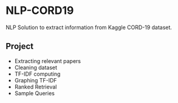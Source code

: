 # NLP-CORD19
NLP Solution to extract information from Kaggle CORD-19 dataset.

## Project
- Extracting relevant papers
- Cleaning dataset
- TF-IDF computing
- Graphing TF-IDF
- Ranked Retrieval 
- Sample Queries
